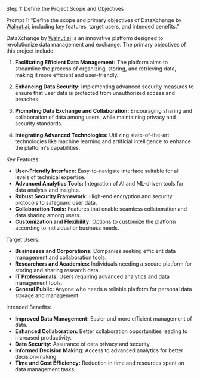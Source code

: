 Step 1: Define the Project Scope and Objectives

Prompt 1: "Define the scope and primary objectives of DataXchange by [Walnut.ai](http://Walnut.ai), including key features, target users, and intended benefits."

DataXchange by [Walnut.ai](http://Walnut.ai) is an innovative platform designed to revolutionize data management and exchange. The primary objectives of this project include:

1.  **Facilitating Efficient Data Management:** The platform aims to streamline the process of organizing, storing, and retrieving data, making it more efficient and user-friendly.
    
2.  **Enhancing Data Security:** Implementing advanced security measures to ensure that user data is protected from unauthorized access and breaches.
    
3.  **Promoting Data Exchange and Collaboration:** Encouraging sharing and collaboration of data among users, while maintaining privacy and security standards.
    
4.  **Integrating Advanced Technologies:** Utilizing state-of-the-art technologies like machine learning and artificial intelligence to enhance the platform's capabilities.
    

Key Features:

*   **User-Friendly Interface:** Easy-to-navigate interface suitable for all levels of technical expertise.
*   **Advanced Analytics Tools:** Integration of AI and ML-driven tools for data analysis and insights.
*   **Robust Security Framework:** High-end encryption and security protocols to safeguard user data.
*   **Collaboration Tools:** Features that enable seamless collaboration and data sharing among users.
*   **Customization and Flexibility:** Options to customize the platform according to individual or business needs.

Target Users:

*   **Businesses and Corporations:** Companies seeking efficient data management and collaboration tools.
*   **Researchers and Academics:** Individuals needing a secure platform for storing and sharing research data.
*   **IT Professionals:** Users requiring advanced analytics and data management tools.
*   **General Public:** Anyone who needs a reliable platform for personal data storage and management.

Intended Benefits:

*   **Improved Data Management:** Easier and more efficient management of data.
*   **Enhanced Collaboration:** Better collaboration opportunities leading to increased productivity.
*   **Data Security:** Assurance of data privacy and security.
*   **Informed Decision Making:** Access to advanced analytics for better decision-making.
*   **Time and Cost Efficiency:** Reduction in time and resources spent on data management tasks.